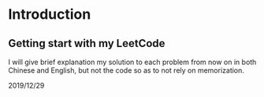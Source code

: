 # Introduction

## Getting start with my LeetCode 

I will give brief explanation my solution to each problem from now on in both Chinese and English, but not the code so as to not rely on memorization.

2019/12/29



